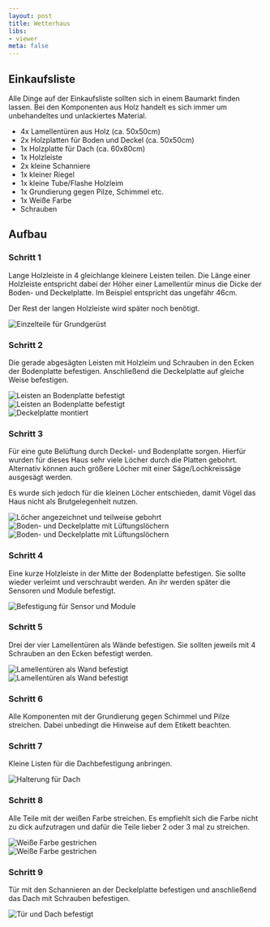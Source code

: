 ```yaml
---
layout: post
title: Wetterhaus
libs:
- viewer
meta: false
---
```


## Einkaufsliste

Alle Dinge auf der Einkaufsliste sollten sich in einem Baumarkt finden lassen.
Bei den Komponenten aus Holz handelt es sich immer um unbehandeltes und unlackiertes Material. 

* 4x Lamellentüren aus Holz (ca. 50x50cm)
* 2x Holzplatten für Boden und Deckel (ca. 50x50cm)
* 1x Holzplatte für Dach (ca. 60x80cm)
* 1x Holzleiste
* 2x kleine Schanniere
* 1x kleiner Riegel
* 1x kleine Tube/Flashe Holzleim
* 1x Grundierung gegen Pilze, Schimmel etc.
* 1x Weiße Farbe
* Schrauben

## Aufbau

### Schritt 1

Lange Holzleiste in 4 gleichlange kleinere Leisten teilen.
Die Länge einer Holzleiste entspricht dabei der Höher einer Lamellentür minus die Dicke der Boden- und Deckelplatte.
Im Beispiel entspricht das ungefähr 46cm.

Der Rest der langen Holzleiste wird später noch benötigt.

<div class="row images">
   <div class="col-sm-4 col-md-3">
      <div class="thumbnail">
         <img src="image_001.jpg" alt="Einzelteile für Grundgerüst">
      </div>
   </div>
</div>

### Schritt 2

Die gerade abgesägten Leisten mit Holzleim und Schrauben in den Ecken der Bodenplatte befestigen.
Anschließend die Deckelplatte auf gleiche Weise befestigen.

<div class="row images">
   <div class="col-sm-4 col-md-3">
      <div class="thumbnail">
         <img src="image_002.jpg" alt="Leisten an Bodenplatte befestigt">
      </div>
   </div>
   <div class="col-sm-4 col-md-3">
      <div class="thumbnail">
         <img src="image_003.jpg" alt="Leisten an Bodenplatte befestigt">
      </div>
   </div>
   <div class="col-sm-4 col-md-3">
      <div class="thumbnail">
         <img src="image_004.jpg" alt="Deckelplatte montiert">
      </div>
   </div>
</div>

### Schritt 3

Für eine gute Belüftung durch Deckel- und Bodenplatte sorgen.
Hierfür wurden für dieses Haus sehr viele Löcher durch die Platten gebohrt.
Alternativ können auch größere Löcher mit einer Säge/Lochkreissäge ausgesägt werden.

Es wurde sich jedoch für die kleinen Löcher entschieden, damit Vögel das Haus nicht als Brutgelegenheit nutzen.

<div class="row images">
   <div class="col-sm-4 col-md-3">
      <div class="thumbnail">
         <img src="image_005.jpg" alt="Löcher angezeichnet und teilweise gebohrt">
      </div>
   </div>
   <div class="col-sm-4 col-md-3">
      <div class="thumbnail">
         <img src="image_006.jpg" alt="Boden- und Deckelplatte mit Lüftungslöchern">
      </div>
   </div>
   <div class="col-sm-4 col-md-3">
      <div class="thumbnail">
         <img src="image_007.jpg" alt="Boden- und Deckelplatte mit Lüftungslöchern">
      </div>
   </div>
</div>

### Schritt 4

Eine kurze Holzleiste in der Mitte der Bodenplatte befestigen.
Sie sollte wieder verleimt und verschraubt werden.
An ihr werden später die Sensoren und Module befestigt.


<div class="row images">
   <div class="col-sm-4 col-md-3">
      <div class="thumbnail">
         <img src="image_008.jpg" alt="Befestigung für Sensor und Module">
      </div>
   </div>
</div>

### Schritt 5

Drei der vier Lamellentüren als Wände befestigen.
Sie sollten jeweils mit 4 Schrauben an den Ecken befestigt werden.

<div class="row images">
   <div class="col-sm-4 col-md-3">
      <div class="thumbnail">
         <img src="image_009.jpg" alt="Lamellentüren als Wand befestigt">
      </div>
   </div>
   <div class="col-sm-4 col-md-3">
      <div class="thumbnail">
         <img src="image_010.jpg" alt="Lamellentüren als Wand befestigt">
      </div>
   </div>
</div>

### Schritt 6

Alle Komponenten mit der Grundierung gegen Schimmel und Pilze streichen.
Dabei unbedingt die Hinweise auf dem Etikett beachten.

### Schritt 7

Kleine Listen für die Dachbefestigung anbringen.

<div class="row images">
   <div class="col-sm-4 col-md-3">
      <div class="thumbnail">
         <img src="image_011.jpg" alt="Halterung für Dach">
      </div>
   </div>
</div>

### Schritt 8

Alle Teile mit der weißen Farbe streichen.
Es empfiehlt sich die Farbe nicht zu dick aufzutragen und dafür die Teile lieber 2 oder 3 mal zu streichen.

<div class="row images">
   <div class="col-sm-4 col-md-3">
      <div class="thumbnail">
         <img src="image_012.jpg" alt="Weiße Farbe gestrichen">
      </div>
   </div>
   <div class="col-sm-4 col-md-3">
      <div class="thumbnail">
         <img src="image_013.jpg" alt="Weiße Farbe gestrichen">
      </div>
   </div>
</div>

### Schritt 9

Tür mit den Schannieren an der Deckelplatte befestigen und anschließend das Dach mit Schrauben befestigen.

<div class="row images">
   <div class="col-sm-4 col-md-3">
      <div class="thumbnail">
         <img src="image_014.jpg" alt="Tür und Dach befestigt">
      </div>
   </div>
</div>
